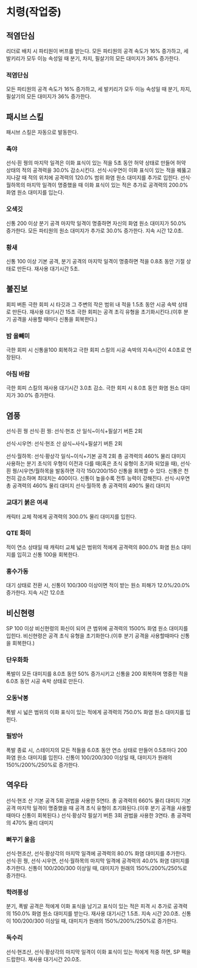 # 치령(작업중)

## 적염단심

리더로 배치 시 파티원이 버프를 받는다.
모든 파티원의 공격 속도가 16% 증가하고, 세 발키리가 모두 이능 속성일 때 분기, 차지, 필살기의 모든 대미지가 36% 증가한다.

### 적염단심

모든 파티원의 공격 속도가 16% 증가하고, 세 발키리가 모두 이능 속성일 때 분기, 차지, 필살기의 모든 대미지가 36% 증가한다.

## 패시브 스킬

패시브 스킬은 자동으로 발동한다.

### 촉야

선식·흰 꿩의 마지막 일격은 이화 표식이 있는 적을 5초 동안 허약 상태로 만들어 허약 상태의 적의 공격력을 30.0% 감소시킨다.
선식·시우연이 이화 표식이 있는 적을 꿰뚫고 지나갈 때 적의 위치에 공격력의 120.0% 범위 화염 원소 대미지를 추가로 입힌다. 선식·월하목의 마지막 일격이 명중했을 때 이화 표식이 있는 적은 추가로 공격력의 200.0% 화염 원소 대미지를 입는다.

### 오색깃

신통 200 이상
분기 공격 마지막 일격이 명중하면 자신의 화염 원소 대미지가 50.0% 증가한다. 모든 파티원의 원소 대미지가 추가로 30.0% 증가한다. 지속 시간 12.0초.

### 황새

신통 100 이상
기본 공격, 분기 공격의 마지막 일격이 명중하면 적을 0.8초 동안 기절 상태로 만든다. 재사용 대기시간 5초.

## 불진보

회피 버튼
극한 회피 시 타깃과 그 주변의 작은 범위 내 적을 1.5초 동안 시공 속박 상태로 만든다. 재사용 대기시간 15초
극한 회피는 공격 초긱 유형을 초기화시킨다.(이후 분기 공격을 사용할 때마다 신통을 회복한다.)

### 밤 올빼미

극한 회피 시 신통을100 회복하고 극한 회피 스킬의 시공 속박의 지속시간이 4.0초로 연장된다.

### 아침 바람

극한 회피 스킬의 재사용 대기시간 3.0초 감소. 극한 회피 시 8.0초 동안 화염 원소 대미지가 30.0% 증가한다.

## 염풍

선식·흰 꿩
선식·흰 꿩: 선식·현조 산 일식~이식+필살기 버튼 2회

선식·시우연: 선식·현조 산 삼식~사식+필살기 버튼 2회

선식·월하목: 선식·황상각 일식~이식+기본 공격 2회
총 공격력의 460% 물리 대미지
사용하는 분기 초식의 우형이 이전과 다를 때(혹은 초식 유형이 초기화 되었을 때), 선식·흰 꿩/시우연/월하목을 발동하면 각각 150/200/150 신통을 회복할 수 있다.
신통은 천천히 감소하며 최대치는 400이다. 신통이 높을수록 전투 능력이 강해진다.
선식·시우연
총 공격력의 460% 물리 대미지
선식·월하목
총 공격력의 490% 물리 대미지

### 교대기 붉은 여새

캐릭터 교체
적에게 공격력의 300.0% 물리 대미지를 입힌다.

### QTE 화미

적이 연소 상태일 때 캐릭터 교체
넓은 범위의 적에게 공격력의 800.0% 화염 원소 대미지를 입히고 신통 100을 회복한다.

### 홍수가동

대기 상태로 전환 시, 신통이 100/300 이상이면 적이 받는 원소 피해가 12.0%/20.0% 증가한다. 지속 시간 12.0초

## 비신현령

SP 100 이상
비신현령의 화신이 되어 큰 범위에 공격력의 1500% 화염 원소 대미지를 입힌다.
비신현령은 공격 초식 유형을 초기화한다.(이후 분기 공격을 사용할때마다 신통을 회복한다.)

### 단우화화

폭발이 모든 대미지를 8.0초 동안 50% 증가시키고 신통을 200 회복하며 명중한 적을 6.0초 동안 시공 속박 상태로 만든다.

### 오동낙봉

폭발 시 넓은 범위의 이화 표식이 있는 적에게 공격력의 750.0% 화염 원소 대미지를 입힌다.

### 필방아

폭발 종료 시, 스테이지의 모든 적들을 6.0초 동안 연소 상태로 만들어 0.5초마다 200 화염 원소 대미지를 입힌다. 신통이 100/200/300 이상일 때, 대미지가 원래의 150%/200%/250%로 증가한다.

## 역우타

선식·현조 산
기본 공격 5회
권법을 사용한 5연타.
총 공격력의 660% 물리 대미지
기본 공격 마지막 일격이 명중했을 때 공격 초식 유형이 초기화된다.(이후 분기 공격을 사용할 때마다 신통이 회복된다.)
선식·황상각
필살기 버튼 3회
권법을 사용한 3연타.
총 공격력의 470% 물리 대미지

### 뻐꾸기 울음

선식·현조산, 선식·황상각의 마지막 일격에 공격력의 80.0% 화염 대미지를 추가한다. 선식·흰 꿩, 선식·시우연, 선식·월하목의 마지막 일격에 공격력의 40.0% 화염 대미지를 추가한다. 신통이 100/200/300 이상일 때, 대미지가 원래의 150%/200%/250%로 증가한다.

### 학려풍성

분기, 폭발 공격은 적에게 이화 표식을 남기고 표식이 있는 적은 피격 시 추가로 공격력의 150.0% 화염 원소 대미지를 받는다. 재사용 대기시간 1.5초. 지속 시간 20.0초. 신통이 100/200/300 이상일 때, 대미지가 원래의 150%/200%/250%로 증가한다.

### 독수리

선식·현조산, 선식·황상각의 마지막 일격이 이화 표식이 있는 적에게 적중 하면, SP 팩을 드랍한다. 재사용 대기시간 20.0초.
